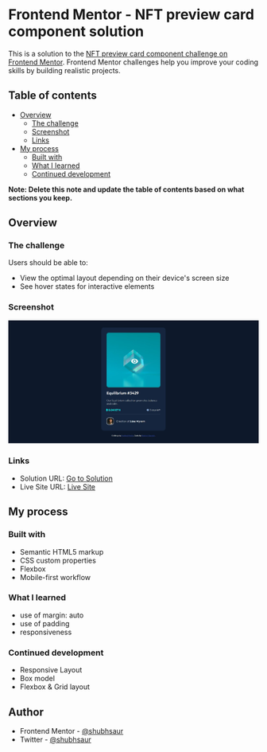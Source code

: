 # Frontend Mentor - NFT preview card component solution

This is a solution to the [NFT preview card component challenge on Frontend Mentor](https://www.frontendmentor.io/challenges/nft-preview-card-component-SbdUL_w0U). Frontend Mentor challenges help you improve your coding skills by building realistic projects. 

## Table of contents

- [Overview](#overview)
  - [The challenge](#the-challenge)
  - [Screenshot](#screenshot)
  - [Links](#links)
- [My process](#my-process)
  - [Built with](#built-with)
  - [What I learned](#what-i-learned)
  - [Continued development](#continued-development)

**Note: Delete this note and update the table of contents based on what sections you keep.**

## Overview

### The challenge

Users should be able to:

- View the optimal layout depending on their device's screen size
- See hover states for interactive elements

### Screenshot

![](./screenshot.jpg)

### Links

- Solution URL: [Go to Solution](https://github.com/shubhsaur/NFT-Preview-Card-Component)
- Live Site URL: [Live Site](https://shubhsaur-nftcard.vercel.app/)

## My process

### Built with

- Semantic HTML5 markup
- CSS custom properties
- Flexbox
- Mobile-first workflow


### What I learned

- use of margin: auto
- use of padding
- responsiveness

### Continued development

- Responsive Layout
- Box model
- Flexbox & Grid layout



## Author

- Frontend Mentor - [@shubhsaur](https://www.frontendmentor.io/profile/shubhsaur)
- Twitter - [@shubhsaur](https://www.twitter.com/shubhsaur)


